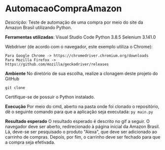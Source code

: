 # AutomacaoCompraAmazon

*Descrição:* Teste de automação de uma compra por meio do site da Amazon Brasil utilizando Python.

**Ferramentas utilizadas**:
Visual Studio Code
Python 3.8.5
Selenium 3.141.0

Webdriver (de acordo com o navegador, este exemplo utiliza o Chrome):
```
Para Google Chrome -> https://chromedriver.chromium.org/downloads
Para Mozilla Firefox ->  https://github.com/mozilla/geckodriver/releases
```

**Ambiente**
No diretório de sua escolha, realize a clonagem deste projeto do GitHub
```
git clone
```

Certifique-se de possuir o Python instalado.

**Execução**
Por meio do cmd, aberto na pasta onde foi clonado o repositório, dê o seguinte comando para que a aplicação seja executada:
``` py main.py ```

**Resultado esperado**
O resultado esperado é descrito no gif a seguir. O navegador deve ser aberto, redirecionado à página inicial da Amazon Brasil. Lá, deve-se ser pesquisado o produto "Alexa", que deve ser adicionado ao carrinho de compras. Depois, por fim, o carrinho deve ser fechado para que a compra seja efetivada.
